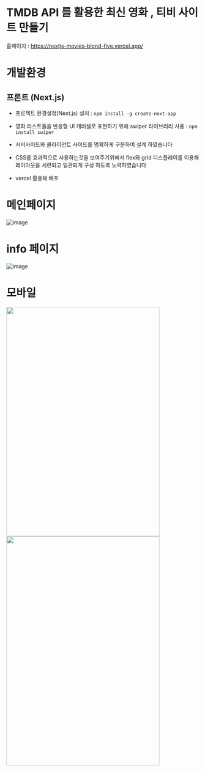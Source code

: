 # TMDB API 를 활용한 최신 영화 , 티비 사이트 만들기

홈페이지 : https://nextjs-movies-blond-five.vercel.app/

# 개발환경

## 프론트 (Next.js)

*  프로젝트 환경설정(Next.js) 설치 : `npm install -g create-next-app` <br />

*  영화 리스트들을 반응형 UI 캐러셀로 표현하기 위해 swiper 라이브러리 사용 : `npm install swiper` <br />

*  서버사이드와 클라이언트 사이드를 명확하게 구분하여 설계 하였습니다  <br />

*  CSS를 효과적으로 사용하는것을 보여주기위해서  flex와 grid 디스플레이를 이용해 레이아웃을 세련되고 일관되게 구성 하도록 노력하였습니다

*  vercel 활용해 배포


# 메인페이지

![image](https://github.com/dongridongil/NEXT-MOVIE/assets/108976641/ec2e366f-55d6-4c1d-9189-a218372b8ff5)


# info 페이지

![image](https://github.com/dongridongil/NEXT-MOVIE/assets/108976641/a12e2b87-35cc-42fd-ba79-d15ff6265c17)


# 모바일

<img src="https://github.com/dongridongil/NEXT-MOVIE/assets/108976641/47fae427-9c77-44d9-961a-338dd75c13a3"  width="400" height="600" />
<img src="https://github.com/dongridongil/NEXT-MOVIE/assets/108976641/d25ac305-c4a8-46d0-9769-ee30ca39609e"  width="400" height="600" />



